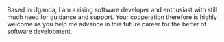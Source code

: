 Based in Uganda, I am a rising software developer and enthusiast with still much need for guidance and support. Your cooperation therefore is highly welcome as you help me advance in this future career for the better of software development. 
<!---
Git2020104/Git2020104 is a ✨ special ✨ repository because its `README.md` (this file) appears on your GitHub profile.
You can click the Preview link to take a look at your changes.
--->

